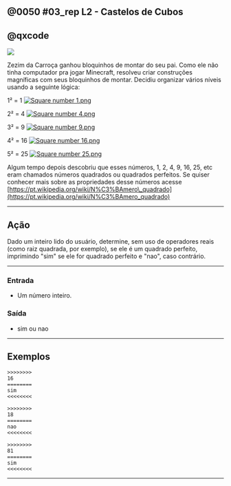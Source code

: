 ## @0050 #03_rep L2 - Castelos de Cubos
## @qxcode

![](capa.jpg)

Zezim da Carroça ganhou bloquinhos de montar do seu pai. Como ele não tinha computador pra jogar Minecraft, resolveu criar construções magníficas com seus bloquinhos de montar. Decidiu organizar vários níveis usando a seguinte lógica:

1² = 1 [![Square number 1.png](https://upload.wikimedia.org/wikipedia/commons/7/78/Square_number_1.png)](quadrado1.png)

2² = 4 [![Square number 4.png](https://upload.wikimedia.org/wikipedia/commons/e/e1/Square_number_4.png)](quadrado2.png)

3² = 9 [![Square number 9.png](https://upload.wikimedia.org/wikipedia/commons/4/4c/Square_number_9.png)](quadrado9.png)  

4² = 16 [![Square number 16.png](https://upload.wikimedia.org/wikipedia/commons/f/f8/Square_number_16.png)](quadrado16.png)  

5² = 25 [![Square number 25.png](https://upload.wikimedia.org/wikipedia/commons/0/0a/Square_number_25.png)](quadrado25.png)

Algum tempo depois descobriu que esses números, 1, 2, 4, 9, 16, 25, etc eram chamados números quadrados ou quadrados perfeitos. Se quiser conhecer mais sobre as propriedades desse números acesse [https://pt.wikipedia.org/wiki/N%C3%BAmero\_quadrado](https://pt.wikipedia.org/wiki/N%C3%BAmero_quadrado)

---

## Ação

Dado um inteiro lido do usuário, determine, sem uso de operadores reais  
(como raiz quadrada, por exemplo), se ele é um quadrado perfeito, imprimindo "sim" se ele for quadrado perfeito e "nao", caso contrário.  

---

### Entrada

- Um número inteiro.  

### Saída

- sim ou nao

---

## Exemplos

```
>>>>>>>>
16
========
sim
<<<<<<<<

>>>>>>>>
18
========
nao
<<<<<<<<

>>>>>>>>
81
========
sim
<<<<<<<<
```

---

<!---
>>>>>>>>
0
========
nao
<<<<<<<<

>>>>>>>>
5
========
nao
<<<<<<<<

>>>>>>>>
1
========
sim
<<<<<<<<

>>>>>>>>
4
========
sim
<<<<<<<<

>>>>>>>>
35
========
nao
<<<<<<<<

>>>>>>>>
140
========
nao
<<<<<<<<

>>>>>>>>
6084
========
sim
<<<<<<<<
--->